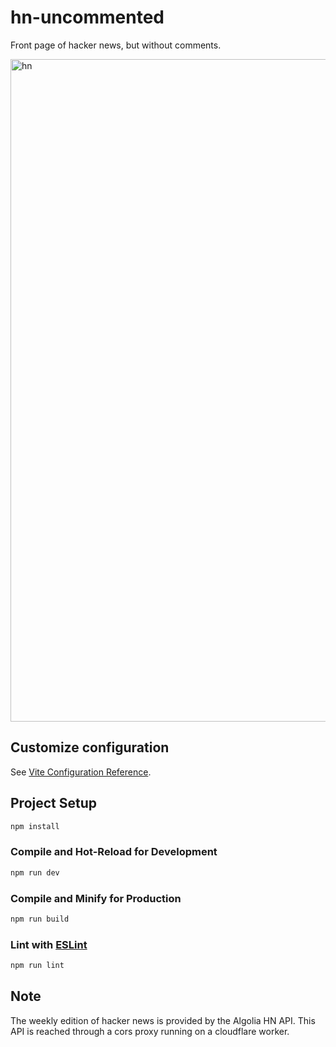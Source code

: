 # hn-uncommented

Front page of hacker news, but without comments.

<img width="1060" alt="hn" src="https://github.com/IlIllII/hn-uncommented/assets/78166995/0de5e06d-f591-417c-aade-acf6cc25b162">

## Customize configuration

See [Vite Configuration Reference](https://vitejs.dev/config/).

## Project Setup

```sh
npm install
```

### Compile and Hot-Reload for Development

```sh
npm run dev
```

### Compile and Minify for Production

```sh
npm run build
```

### Lint with [ESLint](https://eslint.org/)

```sh
npm run lint
```

## Note

The weekly edition of hacker news is provided by the Algolia HN API. This API is reached through a cors proxy running on a cloudflare worker.